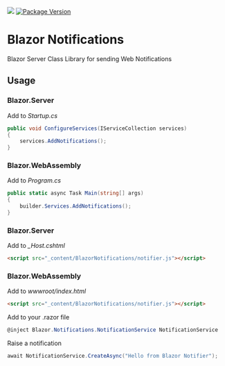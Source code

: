![](https://github.com/moonolgerd/Blazor.Notifications/workflows/.NET%20Core/badge.svg)
[![Package Version](https://img.shields.io/nuget/v/BlazorNotifications.svg)](https://www.nuget.org/packages/BlazorNotifications/)

# Blazor Notifications

Blazor Server Class Library for sending Web Notifications

## Usage

### Blazor.Server

Add to *Startup.cs*

```c#
public void ConfigureServices(IServiceCollection services)
{
    services.AddNotifications();
}
```

### Blazor.WebAssembly

Add to *Program.cs*
```c#
public static async Task Main(string[] args)
{
    builder.Services.AddNotifications();
}
```
### Blazor.Server

Add to *_Host.cshtml*

```html
<script src="_content/BlazorNotifications/notifier.js"></script>
```

### Blazor.WebAssembly

Add to *wwwroot/index.html*

```html
<script src="_content/BlazorNotifications/notifier.js"></script>
```

Add to your .razor file

```c#
@inject Blazor.Notifications.NotificationService NotificationService
```

Raise a notification

```c#
await NotificationService.CreateAsync("Hello from Blazor Notifier");
```

